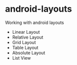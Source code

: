 # android-layouts
Working with android layouts

- Linear Layout
- Relative Layout
- Grid Layout
- Table Layout
- Absolute Layout
- List View
